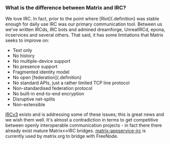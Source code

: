 ### What is the difference between Matrix and IRC?

We love IRC. In fact, prior to the point where [Riot]{.definition} was stable enough for daily use IRC was
our primary communication tool. Between us we've written IRCds, IRC bots
and admined dreamforge, UnrealIRCd, epona, ircservices and several
others.  That said, it has some limitations that Matrix seeks to improve
on:

- Text only
- No history
- No multiple-device support
- No presence support
- Fragmented identity model
- No open [federation]{.definition}
- No standard APIs, just a rather limited TCP line protocol
- Non-standardised federation protocol
- No built-in end-to-end encryption
- Disruptive net-splits
- Non-extensible

[IRCv3](http://ircv3.net) exists and is addressing some of these issues;
this is great news and we wish them well.  It's almost a contradiction
in terms to get competitive between openly interoperable communication
projects - in fact there there already exist mature Matrix\<-\>IRC
bridges. [matrix-appservice-irc](https://github.com/matrix-org/matrix-appservice-irc/)
is currently used by matrix.org to bridge with FreeNode.